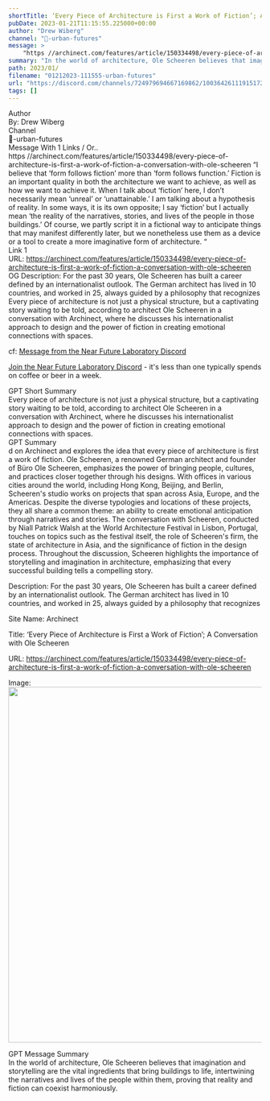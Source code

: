 ```yaml
---
shortTitle: ‘Every Piece of Architecture is First a Work of Fiction’; A Conversation with Ole Scheeren
pubDate: 2023-01-21T11:15:55.225000+00:00
author: "Drew Wiberg"
channel: "🏬-urban-futures"
message: >
    "https //archinect.com/features/article/150334498/every-piece-of-architecture-is-first-a-work-of-fiction-a-conversation-with-ole-scheeren “I believe that ‘form follows fiction’ more than ‘form follows function.’ Fiction is an important quality in both the architecture we want to achieve, as well as how we want to achieve it. When I talk about ‘fiction’ here, I don’t necessarily mean ‘unreal’ or ‘unattainable.’ I am talking about a hypothesis of reality. In some ways, it is its own opposite; I say ‘fiction’ but I actually mean ‘the reality of the narratives, stories, and lives of the people in those buildings.’ Of course, we partly script it in a fictional way to anticipate things that may manifest differently later, but we nonetheless use them as a device or a tool to create a more imaginative form of architecture. “"
summary: "In the world of architecture, Ole Scheeren believes that imagination and storytelling are the vital ingredients that bring buildings to life, intertwining the narratives and lives of the people within them, proving that reality and fiction can coexist harmoniously."
path: 2023/01/
filename: "01212023-111555-urban-futures"
url: "https://discord.com/channels/724979694667169862/1003642611191517286/1066315201537904640"
tags: []
---
```

<div class="metadata-title-header pt-3 pb-3 pl-2">Author</div>    
<div class="bg-gray-200 p-4 rounded-md mb-4">   
By: Drew Wiberg
</div>

<div class="metadata-title-header pt-3 pb-3 pl-2">Channel</div>    
<div class="bg-gray-200 p-4 rounded-md mb-4">   
🏬-urban-futures</span>
</div>

<div class="metadata-title-header pt-3 pb-3 pl-2">Message  With 1 Links / Or..</div>    
<div class="human-content-container">  



<div class="mb-4" style="font-family: var(--font-family-peak);">https //archinect.com/features/article/150334498/every-piece-of-architecture-is-first-a-work-of-fiction-a-conversation-with-ole-scheeren “I believe that ‘form follows fiction’ more than ‘form follows function.’ Fiction is an important quality in both the architecture we want to achieve, as well as how we want to achieve it. When I talk about ‘fiction’ here, I don’t necessarily mean ‘unreal’ or ‘unattainable.’ I am talking about a hypothesis of reality. In some ways, it is its own opposite; I say ‘fiction’ but I actually mean ‘the reality of the narratives, stories, and lives of the people in those buildings.’ Of course, we partly script it in a fictional way to anticipate things that may manifest differently later, but we nonetheless use them as a device or a tool to create a more imaginative form of architecture. “</div>

<div class="">Link 1</div> 
<div class="">URL: <a href="https://archinect.com/features/article/150334498/every-piece-of-architecture-is-first-a-work-of-fiction-a-conversation-with-ole-scheeren">https://archinect.com/features/article/150334498/every-piece-of-architecture-is-first-a-work-of-fiction-a-conversation-with-ole-scheeren</a></div>
OG Description: For the past 30 years, Ole Scheeren has built a career defined by an internationalist outlook. The German architect has lived in 10 countries, and worked in 25, always guided by a philosophy that recognizes   <!-- Example: Display each item in a paragraph -->
Every piece of architecture is not just a physical structure, but a captivating story waiting to be told, according to architect Ole Scheeren in a conversation with Archinect, where he discusses his internationalist approach to design and the power of fiction in creating emotional connections with spaces.



<!-- 
URL: https://archinect.com/features/article/150334498/every-piece-of-architecture-is-first-a-work-of-fiction-a-conversation-with-ole-scheeren
Description For the past 30 years, Ole Scheeren has built a career defined by an internationalist outlook. The German architect has lived in 10 countries, and worked in 25, always guided by a philosophy that recognizes 
 -->
</div>



cf: <a href="">Message from the Near Future Laboratory Discord</a>

<a href="">Join the Near Future Laboratory Discord</a> - it's less than one typically spends on coffee or beer in a week. 



<div class="metadata-title-header pt-3 pb-3 pl-2">GPT Short Summary</div>
<div class="robot-content-container">
Every piece of architecture is not just a physical structure, but a captivating story waiting to be told, according to architect Ole Scheeren in a conversation with Archinect, where he discusses his internationalist approach to design and the power of fiction in creating emotional connections with spaces.
</div>

<div class="metadata-title-header pt-3 pb-3 pl-2">GPT Summary</div>
<div class="robot-content-container">
d on Archinect and explores the idea that every piece of architecture is first a work of fiction. Ole Scheeren, a renowned German architect and founder of Büro Ole Scheeren, emphasizes the power of bringing people, cultures, and practices closer together through his designs. With offices in various cities around the world, including Hong Kong, Beijing, and Berlin, Scheeren's studio works on projects that span across Asia, Europe, and the Americas. Despite the diverse typologies and locations of these projects, they all share a common theme: an ability to create emotional anticipation through narratives and stories. The conversation with Scheeren, conducted by Niall Patrick Walsh at the World Architecture Festival in Lisbon, Portugal, touches on topics such as the festival itself, the role of Scheeren's firm, the state of architecture in Asia, and the significance of fiction in the design process. Throughout the discussion, Scheeren highlights the importance of storytelling and imagination in architecture, emphasizing that every successful building tells a compelling story.
</div>

<!-- Summary:  ‘Every Piece of Architecture is First a Work of Fiction’; A Conversation with Ole Scheeren.  ‘Every Pieces of Architecture . is first a work of fiction’.    .                  -                                                                                 - “” ”; A. ’s.”� - ‘A.’,” is a reference to the book ‘Architecture.com’ and ‘The -->

<!-- [] -->

<!-- <div class="bg-gray-400"> {'og:image': 'https://archinect.imgix.net/uploads/10/1090660b7c160a57dba6a6d8a68f8dda.jpg?fit=crop&auto=compress%2Cformat&crop=faces&w=1200&h=707', 'og:image:width': '1200', 'og:image:height': '707', 'og:title': '‘Every Piece of Architecture is First a Work of Fiction’; A Conversation with Ole Scheeren', 'og:description': 'For the past 30 years, Ole Scheeren has built a career defined by an internationalist outlook. The German architect has lived in 10 countries, and worked in 25, always guided by a philosophy that recognizes ', 'og:site_name': 'Archinect', 'og:type': 'article', 'og:url': 'https://archinect.com/features/article/150334498/every-piece-of-architecture-is-first-a-work-of-fiction-a-conversation-with-ole-scheeren'} </div> -->

Description: For the past 30 years, Ole Scheeren has built a career defined by an internationalist outlook. The German architect has lived in 10 countries, and worked in 25, always guided by a philosophy that recognizes 

Site Name: Archinect

Title: ‘Every Piece of Architecture is First a Work of Fiction’; A Conversation with Ole Scheeren

URL: https://archinect.com/features/article/150334498/every-piece-of-architecture-is-first-a-work-of-fiction-a-conversation-with-ole-scheeren

Image: <img src="https://archinect.imgix.net/uploads/10/1090660b7c160a57dba6a6d8a68f8dda.jpg?fit=crop&auto=compress%2Cformat&crop=faces&w=1200&h=707" width="1200" height="707"/>




<div class="metadata-title-header pt-3 pb-3 pl-2">GPT Message Summary</div>    
<div class="robot-content-container">
In the world of architecture, Ole Scheeren believes that imagination and storytelling are the vital ingredients that bring buildings to life, intertwining the narratives and lives of the people within them, proving that reality and fiction can coexist harmoniously.
</div>
</div>